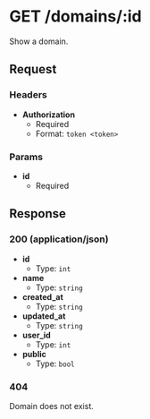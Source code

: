 # GET /domains/:id

Show a domain.

## Request

### Headers

- **Authorization**
  + Required
  + Format: `token <token>`

### Params

- **id**
  + Required

## Response

### 200 (application/json)

- **id**
  + Type: `int`
- **name**
  + Type: `string`
- **created_at**
  + Type: `string`
- **updated_at**
  + Type: `string`
- **user_id**
  + Type: `int`
- **public**
  + Type: `bool`

### 404

Domain does not exist.
